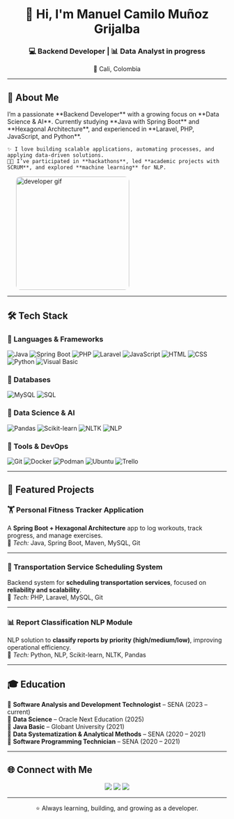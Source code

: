 <h1 align="center">👋 Hi, I'm Manuel Camilo Muñoz Grijalba</h1>
<h3 align="center">💻 Backend Developer | 📊 Data Analyst in progress</h3>
<p align="center">📍 Cali, Colombia</p>

---

## 🚀 About Me  

<div style="display: flex; align-items: center; justify-content: space-between; flex-wrap: wrap;">
  <div style="flex: 1; min-width: 280px;">
    I’m a passionate **Backend Developer** with a growing focus on **Data Science & AI**.  
    Currently studying **Java with Spring Boot** and **Hexagonal Architecture**, and experienced in **Laravel, PHP, JavaScript, and Python**.  

    ✨ I love building scalable applications, automating processes, and applying data-driven solutions.  
    👨‍💻 I’ve participated in **hackathons**, led **academic projects with SCRUM**, and explored **machine learning** for NLP.  
  </div>

  <img src="https://cdn.dribbble.com/userupload/22553452/file/original-bef4c9d5b9e203e1595b4caee2cb1008.gif" alt="developer gif" width="260" style="border-radius: 10px; margin-left: 20px;"/>
</div>

---

## 🛠️ Tech Stack  

### 🔹 Languages & Frameworks  
![Java](https://img.shields.io/badge/Java-ED8B00?style=for-the-badge&logo=openjdk&logoColor=white)
![Spring Boot](https://img.shields.io/badge/Spring%20Boot-6DB33F?style=for-the-badge&logo=springboot&logoColor=white)
![PHP](https://img.shields.io/badge/PHP-777BB4?style=for-the-badge&logo=php&logoColor=white)
![Laravel](https://img.shields.io/badge/Laravel-FF2D20?style=for-the-badge&logo=laravel&logoColor=white)
![JavaScript](https://img.shields.io/badge/JavaScript-F7DF1E?style=for-the-badge&logo=javascript&logoColor=black)
![HTML](https://img.shields.io/badge/HTML5-E34F26?style=for-the-badge&logo=html5&logoColor=white)
![CSS](https://img.shields.io/badge/CSS3-1572B6?style=for-the-badge&logo=css3&logoColor=white)
![Python](https://img.shields.io/badge/Python-3776AB?style=for-the-badge&logo=python&logoColor=white)
![Visual Basic](https://img.shields.io/badge/Visual%20Basic-5C2D91?style=for-the-badge&logo=.net&logoColor=white)

### 🔹 Databases  
![MySQL](https://img.shields.io/badge/MySQL-005C84?style=for-the-badge&logo=mysql&logoColor=white)
![SQL](https://img.shields.io/badge/SQL-4479A1?style=for-the-badge&logo=database&logoColor=white)

### 🔹 Data Science & AI  
![Pandas](https://img.shields.io/badge/Pandas-150458?style=for-the-badge&logo=pandas&logoColor=white)
![Scikit-learn](https://img.shields.io/badge/Scikit--learn-F7931E?style=for-the-badge&logo=scikitlearn&logoColor=white)
![NLTK](https://img.shields.io/badge/NLTK-333333?style=for-the-badge&logo=python&logoColor=white)
![NLP](https://img.shields.io/badge/NLP-008080?style=for-the-badge)

### 🔹 Tools & DevOps  
![Git](https://img.shields.io/badge/Git-F05032?style=for-the-badge&logo=git&logoColor=white)
![Docker](https://img.shields.io/badge/Docker-2496ED?style=for-the-badge&logo=docker&logoColor=white)
![Podman](https://img.shields.io/badge/Podman-892CA0?style=for-the-badge&logo=podman&logoColor=white)
![Ubuntu](https://img.shields.io/badge/WSL%20Ubuntu-E95420?style=for-the-badge&logo=ubuntu&logoColor=white)
![Trello](https://img.shields.io/badge/Trello-0052CC?style=for-the-badge&logo=trello&logoColor=white)

---

## 📂 Featured Projects  

### 🏋️ Personal Fitness Tracker Application  
A **Spring Boot + Hexagonal Architecture** app to log workouts, track progress, and manage exercises.  
🔧 *Tech:* Java, Spring Boot, Maven, MySQL, Git  

---

### 🚖 Transportation Service Scheduling System  
Backend system for **scheduling transportation services**, focused on **reliability and scalability**.  
🔧 *Tech:* PHP, Laravel, MySQL, Git  

---

### 📊 Report Classification NLP Module  
NLP solution to **classify reports by priority (high/medium/low)**, improving operational efficiency.  
🔧 *Tech:* Python, NLP, Scikit-learn, NLTK, Pandas  

---

## 🎓 Education  
📘 **Software Analysis and Development Technologist** – SENA (2023 – current)  
📘 **Data Science** – Oracle Next Education (2025)  
📘 **Java Basic** – Globant University (2021)  
📘 **Data Systematization & Analytical Methods** – SENA (2020 – 2021)  
📘 **Software Programming Technician** – SENA (2020 – 2021)  

---

## 🌐 Connect with Me  

<p align="center">
<a href="mailto:mcamilomunozg@gmail.com"><img src="https://img.shields.io/badge/Email-D14836?style=for-the-badge&logo=gmail&logoColor=white"></a>
<a href="https://linkedin.com/in/mcamilomunozg" target="_blank"><img src="https://img.shields.io/badge/LinkedIn-0077B5?style=for-the-badge&logo=linkedin&logoColor=white"></a>
<a href="https://github.com/yourusername" target="_blank"><img src="https://img.shields.io/badge/GitHub-100000?style=for-the-badge&logo=github&logoColor=white"></a>
</p>

---

<p align="center">⭐ Always learning, building, and growing as a developer.</p>

